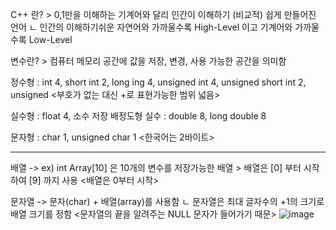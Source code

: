 C++ 란? > 0,1만을 이해하는 기계어와 달리 인간이 이해하기 (비교적) 쉽게 만들어진 언어
          ㄴ 인간의 이해하기쉬운 자연어와 가까울수록 High-Level 이고 기계어와 가까울수록 Low-Level

변수란? > 컴퓨터 메모리 공간에 값을 저장, 변경, 사용 가능한 공간을 의미함

정수형 : int 4, short int 2, long ing 4, unsigned int 4, unsigned short int 2,  unsigned <부호가 없는 대신 +로 표현가능한 범위 넓음>

실수형 : float 4, 소수 저장
배정도형 실수 : double 8, long double 8

문자형 : char 1, unsigned char 1 <한국어는 2바이트>

----------------------------------------------------------------------------------------------------------------------------------
배열 -> ex) int Array[10] 은 10개의 변수를 저장가능한 배열 > 배열은 [0] 부터 시작하여 [9] 까지 사용 <배열은 0부터 시작>

문자열 -> 문자(char) + 배열(array)를 사용함 
          ㄴ 문자열은 최대 글자수의 +1의 크기로 배열 크기를 정함 
          <문자열의 끝을 알려주는 NULL 문자가 들어가기 때문>
          ![image](https://user-images.githubusercontent.com/102213828/203878545-f749c4dd-1631-4575-8be4-4c3aec5d7594.png)

          
         










